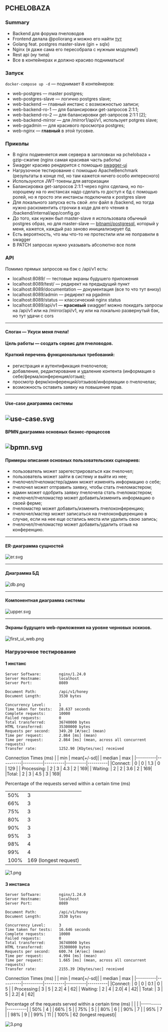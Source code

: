 ## PCHELOBAZA

### Summary
- Backend для форума пчеловодов
- Frontend делала @poliorang и можно его найти [тут](https://github.com/poliorang/web_pchelobaza_bmstu7)
- Golang feat. postgres master-slave (gin + sqlx)
- Nginx (я даже сама его пересобрала с нужным модулем!)
- Rest api (ну типа)
- Все в контейнерах и должно красиво подниматься!


### Запуск
```docker-compose up -d``` — поднимает 8 контейнеров:
- web-postgres — master postgres;
- web-postgres-slave — логично postgres slave;
- web-backend — главный инстанс с возможностью записи;
- web-backend-ro-1 — для балансировки get-запросов 2:1:1;
- web-backend-ro-2 — для балансировки get-запросов 2:1:1 [2];
- web-backend-mirror — для /mirror1/api/v1, использует potgres slave;
- web-pgadmin — для красивого просмотра postgres;
- web-nginx — **главный** в этой тусовке.

### Приколы
- В nginx подменяется имя сервера в заголовках на pchelobaza + gzip-сжатие (nginx самая красивая часть работы)
- Swagger красиво рендерится с помощью [swagger-ui](https://github.com/swagger-api/swagger-ui)
- Нагрузочное тестирование с помощью ApacheBenchmark (результаты в конце md, но там кажется ничего особо интересного)
- Используются JWT-токены для авторизации
- Балансировка get-запросов 2:1:1 через nginx сделана, но по-хорошему на ro инстансах надо сделать ro доступ к бд с помощью ролей, но я просто эти инстансы подключила к postgres slave
- Для локального запуска есть свой .env файл в /backend, но тогда нужно раскоментить строчки в коде для его чтения в /backend/internal/app/config.go
- До того, как нужен был master-slave я использовала обычный postgres образ, но для master-slave — [bitnami/postgresql](https://hub.docker.com/r/bitnami/postgresql), который у меня, кажется, каждый раз заново инициализирует бд
- Есть вероятность, что мы что-то не протестили или не поправили в swagger
- В PATCH запросах нужно указывать абсолютно все поля


### API
Помимо прямых запросов на бэк с /api/v1 есть:
- localhost:8089/ — тестовые экраны будушего приложения
- localhost:8089/test/ — редирект на предыдущий пункт
- localhost:8089/documentation — документация (все то что тут внизу)
- localhost:8089/admin — редирект на pgadmin
- localhost:8089/status — классический nginx status
- localhost:8089/api/v1 — **красивый** swagger! можно покидать запросы на /api/v1 или на /mirror/api/v1, ну или на локально развернутый бэк, но тут удачи с cors

---- 

#### Слоган — Укуси меня пчела!
#### Цель работы — создать сервис для пчеловодов.
#### Краткий перечень функциональных требований:
- регистрация и аутентификация пчелочелов;
- добавление, редактирование и удаление контента (информация о себе/ферма/конференция/отзыв);
- просмотр ферм/конференций/отзывов/информации о пчелочелах;
- возможность оставить заявку на повышение прав.
-----

#### Use-case диаграмма системы
![use-case.svg](./images/use-case.svg)
-----

#### BPMN диаграмма основных бизнес-процессов
![bpmn.svg](./images/bpmn.svg)
-----


#### Примеры описания основных пользовательских сценариев:
- пользователь может зарегестрироваться как пчелочел;
- пользователь может зайти в систему и выйти из нее;
- пчелочел/пчеломастер/админ может изменять информацию о себе;
- пчелочел может отправить заявку, чтобы стать пчеломастером;
- админ может одобрить заявку пчелочела стать пчеломастером;
- пчелочел/пчеломастер может добавить/изменить информацию о своей ферме; 
- пчеломастер может добавить/изменить пчелоконференцию;
- пчелочел/мастер может записаться на пчелоконфцеренцию в случае, если на нее еще остались места или удалить свою запись;
- пчелочел/пчеломастер может добавить/удалить отзыв на конференцию.

-----

#### ER-диаграмма сущностей
![er.svg](./images/er.svg)

-----

#### Диаграмма БД
![db.png](./images/db.png)

-----

#### Компонентная диаграмма системы
![upper.svg](./images/upper.svg)

-----

#### Экраны будущего web-приложения на уровне черновых эскизов.
![first_ui_web.png](./images/first_ui_web.png)



### Нагрузочное тестирование 
#### 1 инстанс
```
Server Software:        nginx/1.24.0
Server Hostname:        localhost
Server Port:            8089

Document Path:          /api/v1/honey
Document Length:        3530 bytes

Concurrency Level:      1
Time taken for tests:   28.637 seconds
Complete requests:      10000
Failed requests:        0
Total transferred:      36740000 bytes
HTML transferred:       35300000 bytes
Requests per second:    349.20 [#/sec] (mean)
Time per request:       2.864 [ms] (mean)
Time per request:       2.864 [ms] (mean, across all concurrent requests)
Transfer rate:          1252.90 [Kbytes/sec] received

```
Connection Times (ms)
|          | min      | mean[+/-sd]|        | median   | max      |
|----------|----------|----------|----------|----------|----------|
|Connect:  | 0        | 0        |  1.3     |    0     |  129     |
| Processing:  |   2  |  3  | 4.3    |  2  |   169|
| Waiting:  |      2  |  2 |  3.6 |     2   |  169|
|Total:       |   2 |   3 |  4.5   |   3   |  169|

Percentage of the requests served within a certain time (ms)

| | |
|----------|----------|
  | 50%   |   3 |
  | 66%   |   3|
  | 75%   |   3|
 | 80%   |   3|
  | 90%   |   3|
  | 95%   |   3|
  | 98%   |   4|
  | 99%   |   4|
 | 100%   | 169 (longest request)|


![1.png](./images/1.png)


#### 3 инстанса
```
Server Software:        nginx/1.24.0
Server Hostname:        localhost
Server Port:            8089

Document Path:          /api/v1/honey
Document Length:        3530 bytes

Concurrency Level:      3
Time taken for tests:   16.646 seconds
Complete requests:      10000
Failed requests:        0
Total transferred:      36740000 bytes
HTML transferred:       35300000 bytes
Requests per second:    600.74 [#/sec] (mean)
Time per request:       4.994 [ms] (mean)
Time per request:       1.665 [ms] (mean, across all concurrent requests)
Transfer rate:          2155.39 [Kbytes/sec] received

```

Connection Times (ms)
|          | min      | mean[+/-sd]|        | median   | max      |
|----------|----------|----------|----------|----------|----------|
|Connect:  | 0        | 0        |   0.1    |    0     |   5     |
| Processing:|     3  |   5 | 2.2|      4 |     62|
| Waiting:   |     2  |   4 | 2.0|      4 |     42|
| Total:     |     3  |   5 | 2.2|      4 |     62|


Percentage of the requests served within a certain time (ms)
| | |
|----------|----------|
|  50% |      4 |
|  66% |      5 |
|  75% |      5 |
|  80% |      6 |
|  90% |      7 |
|  95% |      7 |
|  98% |      9 |
|  99% |     11 |
| 100% |     62 (longest request)| 

![3.png](./images/3.png)